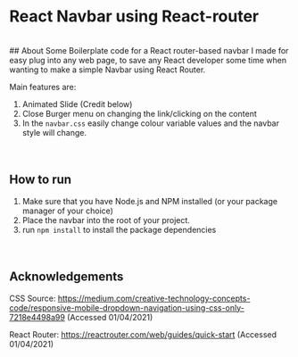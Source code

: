# React Navbar using React-router
<br>
## About
Some Boilerplate code for a React router-based navbar I made for easy plug into any web page, to save any React developer some time when wanting to make a simple Navbar using React Router.

Main features are:

1. Animated Slide (Credit below)
2. Close Burger menu on changing the link/clicking on the content
3. In the `navbar.css` easily change colour variable values and the navbar style will change.
<br><br><br>
## How to run
1. Make sure that you have Node.js and NPM installed (or your package manager of your choice)
2. Place the navbar into the root of your project.
3. run `npm install` to install the package dependencies
<br><br><br>
## Acknowledgements
CSS Source: 
https://medium.com/creative-technology-concepts-code/responsive-mobile-dropdown-navigation-using-css-only-7218e4498a99
(Accessed 01/04/2021)

React Router: https://reactrouter.com/web/guides/quick-start (Accessed 01/04/2021)

<br><br><br>
